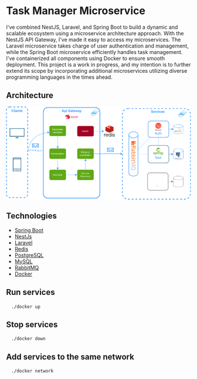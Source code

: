 # Task Manager Microservice

I've combined NestJS, Laravel, and Spring Boot to build a dynamic and scalable ecosystem using a microservice architecture approach. With the NestJS API Gateway, I've made it easy to access my microservices. The Laravel microservice takes charge of user authentication and management, while the Spring Boot microservice efficiently handles task management. I've containerized all components using Docker to ensure smooth deployment. This project is a work in progress, and my intention is to further extend its scope by incorporating additional microservices utilizing diverse programming languages in the times ahead.

## Architecture

![My Image](./.docs/architecture.png)

## Technologies

- [Spring Boot](https://spring.io/projects/spring-boot)
- [NestJs](https://nestjs.com/)
- [Laravel](https://laravel.com/)
- [Redis](https://redis.io/)
- [PostgreSQL](https://www.postgresql.org/)
- [MySQL](https://www.mysql.com/)
- [RabbitMQ](https://www.rabbitmq.com/)
- [Docker](https://www.docker.com/)

## Run services

```shell
  ./docker up
```

## Stop services

```shell
  ./docker down
```

## Add services to the same network

```shell
  ./docker network
```
